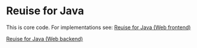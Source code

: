 # Reuise for Java
This is core code. For implementations see: 
[Reuise for Java (Web frontend)](https://github.com/reuise/reuise-java-web-core)

[Reuise for Java (Web backend)](https://github.com/reuise/reuise-java-web-core)

